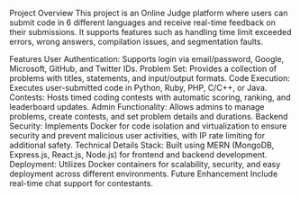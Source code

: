 Project Overview
This project is an Online Judge platform where users can submit code in 6 different languages and receive real-time feedback on their submissions. It supports features such as handling time limit exceeded errors, wrong answers, compilation issues, and segmentation faults.

Features
User Authentication: Supports login via email/password, Google, Microsoft, GitHub, and Twitter IDs.
Problem Set: Provides a collection of problems with titles, statements, and input/output formats.
Code Execution: Executes user-submitted code in Python, Ruby, PHP, C/C++, or Java.
Contests: Hosts timed coding contests with automatic scoring, ranking, and leaderboard updates.
Admin Functionality: Allows admins to manage problems, create contests, and set problem details and durations.
Backend Security: Implements Docker for code isolation and virtualization to ensure security and prevent malicious user activities, with IP rate limiting for additional safety.
Technical Details
Stack: Built using MERN (MongoDB, Express.js, React.js, Node.js) for frontend and backend development.
Deployment: Utilizes Docker containers for scalability, security, and easy deployment across different environments.
Future Enhancement
Include real-time chat support for contestants.

